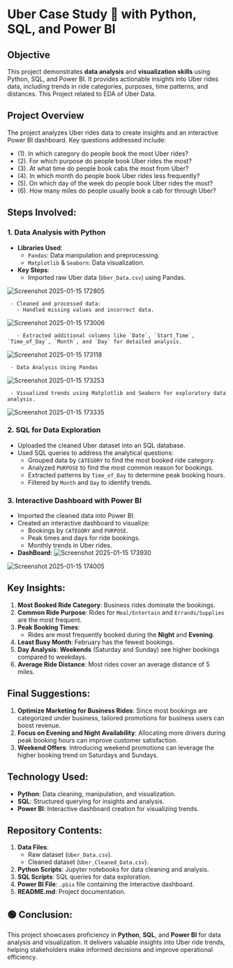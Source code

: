 # Uber Case Study 🚖 with Python, SQL, and Power BI

## Objective
This project demonstrates **data analysis** and **visualization skills** using Python, SQL, and Power BI. It provides actionable insights into Uber rides data, including trends in ride categories, purposes, time patterns, and distances. This Project related to EDA of Uber Data.

## Project Overview
The project analyzes Uber rides data to create insights and an interactive Power BI dashboard. Key questions addressed include:
- (1).    In which category do people book the most Uber rides?
- (2).    For which purpose do people book Uber rides the most?
- (3).    At what time do people book cabs the most from Uber?
- (4).    In which month do people book Uber rides less frequently?
- (5).   On which day of the week do people book Uber rides the most?
- (6).   How many miles do people usually book a cab for through Uber?

## Steps Involved:

### 1. **Data Analysis with Python**
   - **Libraries Used**: 
     - `Pandas`: Data manipulation and preprocessing.
     - `Matplotlib` & `Seaborn`: Data visualization.
   - **Key Steps**:
     - Imported raw Uber data (`Uber_Data.csv`) using Pandas.
    
   ![Screenshot 2025-01-15 172805](https://github.com/user-attachments/assets/7914c54b-ee79-421d-9395-edf74496cae2)

     - Cleaned and processed data:
       - Handled missing values and incorrect data.
      
   ![Screenshot 2025-01-15 173006](https://github.com/user-attachments/assets/90731022-278e-44fd-a63e-66589956edd3)

       - Extracted additional columns like `Date`, `Start_Time`, `Time_of_Day`, `Month`, and `Day` for detailed analysis.
      
   ![Screenshot 2025-01-15 173118](https://github.com/user-attachments/assets/69a25d24-1785-46c7-95de-ac62757b5ff6)

     - Data Analysis Using Pandas
   ![Screenshot 2025-01-15 173253](https://github.com/user-attachments/assets/48b97ee8-3321-45dd-9043-8309792f23ab)

     - Visualized trends using Matplotlib and Seaborn for exploratory data analysis.
   ![Screenshot 2025-01-15 173335](https://github.com/user-attachments/assets/af2884ee-7ce7-40a2-aec8-0ae75c2b5645)

### 2. **SQL for Data Exploration**
   - Uploaded the cleaned Uber dataset into an SQL database.
   - Used SQL queries to address the analytical questions:
     - Grouped data by `CATEGORY` to find the most booked ride category.
     - Analyzed `PURPOSE` to find the most common reason for bookings.
     - Extracted patterns by `Time_of_Day` to determine peak booking hours.
     - Filtered by `Month` and `Day` to identify trends.

### 3. **Interactive Dashboard with Power BI**
   - Imported the cleaned data into Power BI.
   - Created an interactive dashboard to visualize:
     - Bookings by `CATEGORY` and `PURPOSE`.
     - Peak times and days for ride bookings.
     - Monthly trends in Uber rides.
   - **DashBoard**:
![Screenshot 2025-01-15 173930](https://github.com/user-attachments/assets/dc3101b0-4fb0-48ab-8b1b-39923d1bef01)

![Screenshot 2025-01-15 174005](https://github.com/user-attachments/assets/dde8c337-4860-41ad-a6a7-eeea24a973d6)


## Key Insights:
1. **Most Booked Ride Category**: Business rides dominate the bookings.
2. **Common Ride Purpose**: Rides for `Meal/Entertain` and `Errands/Supplies` are the most frequent.
3. **Peak Booking Times**:
   - Rides are most frequently booked during the **Night** and **Evening**.
4. **Least Busy Month**: February has the fewest bookings.
5. **Day Analysis**: **Weekends** (Saturday and Sunday) see higher bookings compared to weekdays.
6. **Average Ride Distance**: Most rides cover an average distance of 5 miles.

## Final Suggestions:
1. **Optimize Marketing for Business Rides**: Since most bookings are categorized under business, tailored promotions for business users can boost revenue.
2. **Focus on Evening and Night Availability**: Allocating more drivers during peak booking hours can improve customer satisfaction.
3. **Weekend Offers**: Introducing weekend promotions can leverage the higher booking trend on Saturdays and Sundays.

## Technology Used:
- **Python**: Data cleaning, manipulation, and visualization.
- **SQL**: Structured querying for insights and analysis.
- **Power BI**: Interactive dashboard creation for visualizing trends.

## Repository Contents:
1. **Data Files**: 
   - Raw dataset (`Uber_Data.csv`).
   - Cleaned dataset (`Uber_Cleaned_Data.csv`).
2. **Python Scripts**: Jupyter notebooks for data cleaning and analysis.
3. **SQL Scripts**: SQL queries for data exploration.
4. **Power BI File**: `.pbix` file containing the interactive dashboard.
5. **README.md**: Project documentation.

## 🟢 Conclusion:
This project showcases proficiency in **Python**, **SQL**, and **Power BI** for data analysis and visualization. It delivers valuable insights into Uber ride trends, helping stakeholders make informed decisions and improve operational efficiency.

